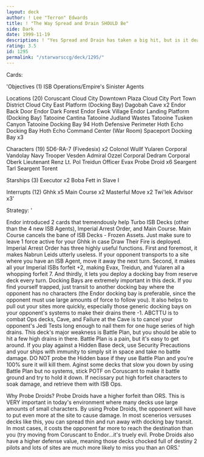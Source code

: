 ```yaml
---
layout: deck
author: ! Lee "Terron" Edwards
title: ! "The Way Spread and Drain SHOULD Be"
side: Dark
date: 1999-11-19
description: ! "Yes Spread and Drain has taken a big hit, but is it dead? I don't think so."
rating: 3.5
id: 1295
permalink: "/starwarsccg/deck/1295/"
---
```

Cards: 

'Objectives (1)
ISB Operations/Empire's Sinister Agents

Locations (20)
Coruscant
Cloud City Downtown Plaza
Cloud City Port Town District
Cloud City East Platform (Docking Bay)
Dagobah Cave x2
Endor Back Door
Endor Dark Forest
Endor Ewok Village
Endor Landing Platform (Docking Bay)
Tatooine Cantina
Tatooine Judland Wastes
Tatooine Tusken Canyon
Tatooine Docking Bay 94
Hoth Defensive Perimeter
Hoth Echo Docking Bay
Hoth Echo Command Center (War Room)
Spaceport Docking Bay x3

Characters (19)
5D6-RA-7 (Fivedesix) x2
Colonol Wullf Yularen
Corporal Vandolay
Navy Trooper Vesden
Admiral Ozzel
Corporal Dedram
Corporal Oberk
Lieutenant Renz
Lt. Pol Treidun
Officer Evax
Probe Droid x6
Seargent Tarl
Seargent Torent

Starships (3)
Executor x2
Boba Fett in Slave I

Interrupts (12)
Ghhk x5
Main Course x2
Masterful Move x2
Twi'lek Advisor x3'

Strategy: '

Endor introduced 2 cards that tremendously help Turbo ISB Decks (other than the 4 new ISB
Agents), Imperial Arrest Order, and Main Course. Main Course cancels the bane of ISB Decks -
Frozen Assets. Just make sure to leave 1 force active for your Ghhk in case Draw Their Fire is
deployed. Imperial Arrest Order has three highly useful functions. First and foremost, it makes
Nabrun Leids utterly useless. If your opponent transports to a site where you have an ISB Agent,
move it away the next turn. Second, it makes all your Imperial ISBs forfeit +2, making Evax,
Treidun, and Yularen all a whopping forfeit 7. And thirdly, it lets you deploy a docking bay from
reserve deck every turn. Docking Bays are extremely important in this deck. If you find yourself
trapped, just transit to another docking bay where the opponent has no characters (the Endor
docking bay is preferable, since the opponent must use large amounts of force to follow you). It also
helps to pull out your sites more quickly, especially those generic docking bays on your opponent's
systems to make their drains there -1. ABCTTU is to combat Ops decks, Cave, and Failure at the
Cave is to cancel your opponent's Jedi Tests long enough to nail them for one huge series of high
drains. This deck's major weakness is Battle Plan, but you should be able to hit a few high drains in
there.
Battle Plan is a pain, but it's easy to get around.
If you play against a Hidden Base deck, use Security Precautions and your ships with immunity to simply
sit in space and take no battle damage.  DO NOT probe the Hidden base if they use Battle Plan and you're
100% sure it will kill them.  Aginst some decks that slow you down by using Battle Plan but no systems, stick
POTF on Coruscant to make it battle ground and try to hold it down.  If necissary put high forfeit characters
to soak damage, and retrieve them with ISB Ops.

Why Probe Droids?
Probe Droids have a higher forfeit than ORS.  This is VERY important in today's environment where many decks
use large amounts of small characters.	By using Probe Droids, the opponent will have to put even more at the
site to cause damage.  In most scenerios versuses decks like this, you can spread thin and run away with docking
bay transit.  In most cases, it costs the opponent far more to reach the destination than you (try moving from
Coruscant to Endor...it's truely evil.
Probe Droids also have a higher defense value, meaning those decks chocked full of destiny 2 pilots and lots of
sites are much more likely to miss you than an ORS.'
